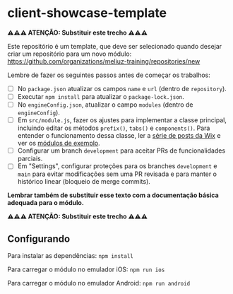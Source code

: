 # client-showcase-template

**:warning::warning::warning: ATENÇÃO: Substituir este trecho :warning::warning::warning:**

Este repositório é um template, que deve ser selecionado quando desejar criar
um repositório para um novo módulo:
https://github.com/organizations/meliuz-training/repositories/new

Lembre de fazer os seguintes passos antes de começar os trabalhos:

- [ ] No `package.json` atualizar os campos `name` e `url` (dentro de
  `repository`).
- [ ] Executar `npm install` para atualizar o `package-lock.json`.
- [ ] No `engineConfig.json`, atualizar o campo `modules` (dentro de
  `engineConfig`).
- [ ] Em `src/module.js`, fazer os ajustes para implementar a classe principal,
  incluindo editar os métodos `prefix()`, `tabs()` e `components()`. Para
  entender o funcionamento dessa classe, ler a [série de posts da Wix](https://medium.com/wix-engineering/react-native-at-wix-d56c3745aaff) e ver os
  [módulos de exemplo](https://github.com/wix-incubator/react-native-wix-engine-playground).
- [ ] Configurar um branch `development` para aceitar PRs de funcionalidades parciais.
- [ ] Em "Settings", configurar proteções para os branches `development` e
  `main` para evitar modificações sem uma PR revisada e para manter o histórico
  linear (bloqueio de merge commits).

**Lembrar também de substituir esse texto com a documentação básica adequada
para o módulo.**

**:warning::warning::warning: ATENÇÃO: Substituir este trecho :warning::warning::warning:**

## Configurando

Para instalar as dependências: `npm install`

Para carregar o módulo no emulador iOS: `npm run ios`

Para carregar o módulo no emulador Android: `npm run android`
